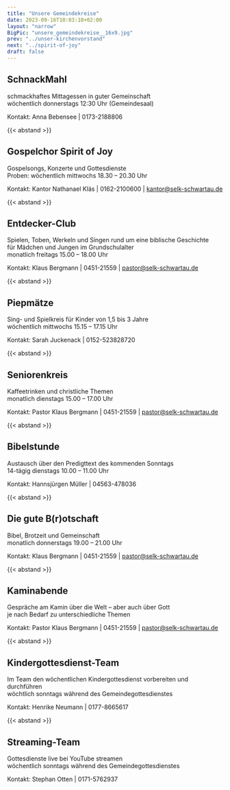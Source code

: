```yaml
---
title: "Unsere Gemeindekreise"
date: 2023-09-16T10:03:18+02:00
layout: "narrow"
BigPic: "unsere_gemeindekreise__16x9.jpg"
prev: "../unser-kirchenvorstand"
next: "../spirit-of-joy"
draft: false
---
```


## SchnackMahl

schmackhaftes Mittagessen in guter Gemeinschaft\
wöchentlich donnerstags 12:30 Uhr (Gemeindesaal)

Kontakt: Anna Bebensee | 0173-2188806

{{< abstand >}}

## Gospelchor Spirit of Joy
Gospelsongs, Konzerte und Gottesdienste \
Proben: wöchentlich mittwochs 18.30 – 20.30 Uhr

Kontakt: Kantor Nathanael Kläs | 0162-2100600 | kantor@selk-schwartau.de

{{< abstand >}}

## Entdecker-Club
Spielen, Toben, Werkeln und Singen rund um eine biblische Geschichte \
für Mädchen und Jungen im Grundschulalter \
monatlich freitags 15.00 – 18.00 Uhr 

Kontakt: Klaus Bergmann | 0451-21559 | pastor@selk-schwartau.de

{{< abstand >}}

## Piepmätze
Sing- und Spielkreis für Kinder von 1,5 bis 3 Jahre \
wöchentlich mittwochs 15.15 – 17.15 Uhr

Kontakt: Sarah Juckenack | 0152-523828720

{{< abstand >}}

## Seniorenkreis
Kaffeetrinken und christliche Themen \
monatlich dienstags 15.00 – 17.00 Uhr

Kontakt: Pastor Klaus Bergmann | 0451-21559 | pastor@selk-schwartau.de

{{< abstand >}}

## Bibelstunde
Austausch über den Predigttext des kommenden Sonntags \
14-tägig dienstags 10.00 – 11.00 Uhr

Kontakt: Hannsjürgen Müller | 04563-478036

{{< abstand >}}

## Die gute B(r)otschaft

Bibel, Brotzeit und Gemeinschaft \
monatlich donnerstags 19.00 – 21.00 Uhr

Kontakt: Klaus Bergmann | 0451-21559 | pastor@selk-schwartau.de

{{< abstand >}}

## Kaminabende
Gespräche am Kamin über die Welt – aber auch über Gott \
je nach Bedarf zu unterschiedliche Themen

Kontakt: Pastor Klaus Bergmann | 0451-21559 | pastor@selk-schwartau.de

{{< abstand >}}

## Kindergottesdienst-Team

Im Team den wöchentlichen Kindergottesdienst vorbereiten und durchführen \
wöchtlich sonntags während des Gemeindegottesdienstes

Kontakt: Henrike Neumann | 0177-8665617

{{< abstand >}}

## Streaming-Team

Gottesdienste live bei YouTube streamen \
wöchentlich sonntags während des Gemeindegottesdienstes

Kontakt: Stephan Otten | 0171-5762937


